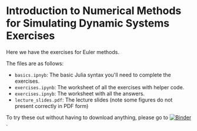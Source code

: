 # Introduction to Numerical Methods for Simulating Dynamic Systems Exercises
Here we have the exercises for Euler methods.

The files are as follows:
- `basics.ipnyb`: The basic Julia syntax you'll need to complete the exercises.
- `exercises.ipynb`: The worksheet of all the exercises with helper code.
- `exercises.ipnyb`: The worksheet with all the answers.
- `lecture_slides.pdf`: The lecture slides (note some figures do not present correctly in PDF form)

 To try these out without having to download anything, please go to [![Binder](https://mybinder.org/badge_logo.svg)](https://mybinder.org/v2/gh/pulsipher/eulercourse/master).
 